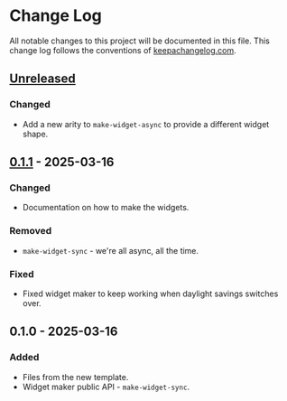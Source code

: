 # Change Log
All notable changes to this project will be documented in this file. This change log follows the conventions of [keepachangelog.com](http://keepachangelog.com/).

## [Unreleased]
### Changed
- Add a new arity to `make-widget-async` to provide a different widget shape.

## [0.1.1] - 2025-03-16
### Changed
- Documentation on how to make the widgets.

### Removed
- `make-widget-sync` - we're all async, all the time.

### Fixed
- Fixed widget maker to keep working when daylight savings switches over.

## 0.1.0 - 2025-03-16
### Added
- Files from the new template.
- Widget maker public API - `make-widget-sync`.

[Unreleased]: https://sourcehost.site/your-name/simple-clojure-rest-api/compare/0.1.1...HEAD
[0.1.1]: https://sourcehost.site/your-name/simple-clojure-rest-api/compare/0.1.0...0.1.1
